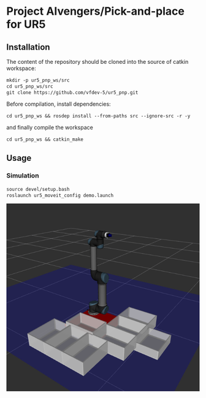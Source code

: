# Project AIvengers/Pick-and-place for UR5

## Installation

The content of the repository should be cloned into the source of catkin workspace:
```
mkdir -p ur5_pnp_ws/src
cd ur5_pnp_ws/src
git clone https://github.com/vfdev-5/ur5_pnp.git
``` 
Before compilation, install dependencies:
```
cd ur5_pnp_ws && rosdep install --from-paths src --ignore-src -r -y
```
and finally compile the workspace
```
cd ur5_pnp_ws && catkin_make
```

## Usage 

### Simulation
```
source devel/setup.bash
roslaunch ur5_moveit_config demo.launch
```

![rviz](assets/rviz_demo_v2.png)